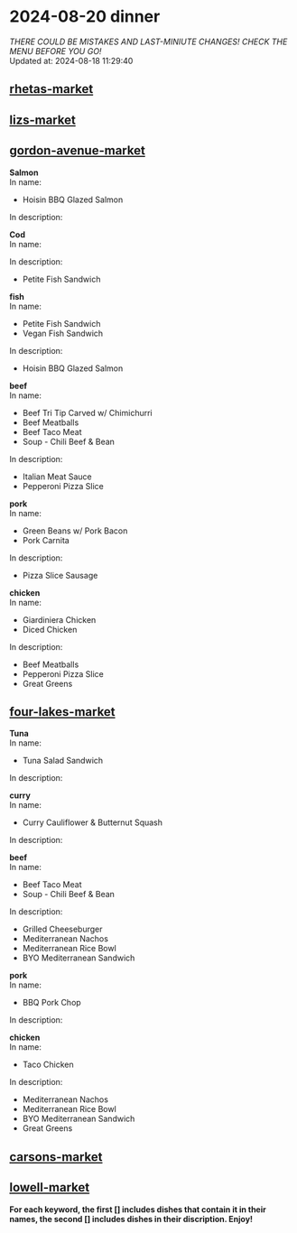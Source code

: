 # 2024-08-20 dinner  
*THERE COULD BE MISTAKES AND LAST-MINIUTE CHANGES! CHECK THE MENU BEFORE YOU GO!*  
Updated at: 2024-08-18 11:29:40  
## [rhetas-market](https://wisc-housingdining.nutrislice.com/menu/rhetas-market/dinner/2024-08-20)  
## [lizs-market](https://wisc-housingdining.nutrislice.com/menu/lizs-market/dinner/2024-08-20)  
## [gordon-avenue-market](https://wisc-housingdining.nutrislice.com/menu/gordon-avenue-market/dinner/2024-08-20)  
**Salmon**  
In name:   
 - Hoisin BBQ Glazed Salmon  
  
In description:   
  
**Cod**  
In name:   
  
In description:   
 - Petite Fish Sandwich  
  
**fish**  
In name:   
 - Petite Fish Sandwich  
 - Vegan Fish Sandwich  
  
In description:   
 - Hoisin BBQ Glazed Salmon  
  
**beef**  
In name:   
 - Beef Tri Tip Carved w/ Chimichurri  
 - Beef Meatballs  
 - Beef Taco Meat  
 - Soup -  Chili Beef & Bean  
  
In description:   
 - Italian Meat Sauce  
 - Pepperoni Pizza Slice  
  
**pork**  
In name:   
 - Green Beans w/ Pork Bacon  
 - Pork Carnita  
  
In description:   
 - Pizza Slice Sausage  
  
**chicken**  
In name:   
 - Giardiniera Chicken  
 - Diced Chicken  
  
In description:   
 - Beef Meatballs  
 - Pepperoni Pizza Slice  
 - Great Greens  
  
## [four-lakes-market](https://wisc-housingdining.nutrislice.com/menu/four-lakes-market/dinner/2024-08-20)  
**Tuna**  
In name:   
 - Tuna Salad Sandwich  
  
In description:   
  
**curry**  
In name:   
 - Curry Cauliflower & Butternut Squash  
  
In description:   
  
**beef**  
In name:   
 - Beef Taco Meat  
 - Soup -  Chili Beef & Bean  
  
In description:   
 - Grilled Cheeseburger  
 - Mediterranean Nachos  
 - Mediterranean Rice Bowl  
 - BYO Mediterranean Sandwich  
  
**pork**  
In name:   
 - BBQ Pork Chop  
  
In description:   
  
**chicken**  
In name:   
 - Taco Chicken  
  
In description:   
 - Mediterranean Nachos  
 - Mediterranean Rice Bowl  
 - BYO Mediterranean Sandwich  
 - Great Greens  
  
## [carsons-market](https://wisc-housingdining.nutrislice.com/menu/carsons-market/dinner/2024-08-20)  
## [lowell-market](https://wisc-housingdining.nutrislice.com/menu/lowell-market/dinner/2024-08-20)  
  
**For each keyword, the first [] includes dishes that contain it in their names, the second [] includes dishes in their discription. Enjoy!**  

